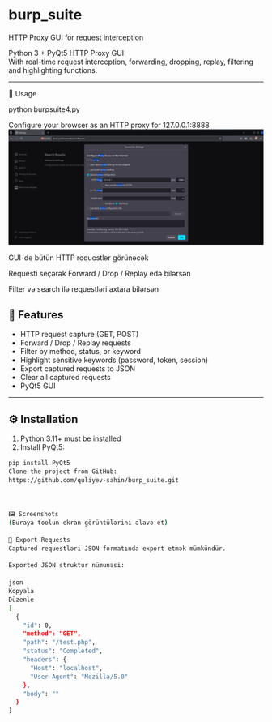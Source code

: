 # burp_suite
HTTP Proxy GUI for request interception

Python 3 + PyQt5 HTTP Proxy GUI  
With real-time request interception, forwarding, dropping, replay, filtering and highlighting functions.

---
🚀 Usage

python burpsuite4.py

Configure your browser as an HTTP proxy for 127.0.0.1:8888
![Main Screenshot](images/1.png)

GUI-də bütün HTTP requestlər görünəcək

Requesti seçərək Forward / Drop / Replay edə bilərsən

Filter və search ilə requestləri axtara bilərsən

## 📌 Features

- HTTP request capture (GET, POST)  
- Forward / Drop / Replay requests  
- Filter by method, status, or keyword  
- Highlight sensitive keywords (password, token, session)  
- Export captured requests to JSON  
- Clear all captured requests  
- PyQt5 GUI  

---

## ⚙️ Installation

1. Python 3.11+ must be installed 
2. Install PyQt5:

```bash
pip install PyQt5
Clone the project from GitHub:
https://github.com/quliyev-sahin/burp_suite.git 



🖼 Screenshots
(Buraya toolun ekran görüntülərini əlavə et)

📝 Export Requests
Captured requestləri JSON formatında export etmək mümkündür.

Exported JSON struktur nümunəsi:

json
Kopyala
Düzenle
[
  {
    "id": 0,
    "method": "GET",
    "path": "/test.php",
    "status": "Completed",
    "headers": {
      "Host": "localhost",
      "User-Agent": "Mozilla/5.0"
    },
    "body": ""
  }
]    



